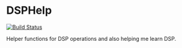 # DSPHelp

[![Build Status](https://travis-ci.org/Lanzafame/DSPHelp.jl.svg?branch=master)](https://travis-ci.org/Lanzafame/DSPHelp.jl)

Helper functions for DSP operations and also helping me learn DSP.

